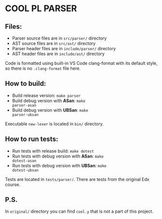 # COOL PL PARSER
## Files:
- Parser source files are in <code>src/parser/</code> directory
- AST source files are in <code>src/ast/</code> directory
- Parser header files are in <code>include/parser/</code> directory
- AST header files are in <code>include/ast/</code> directory

Code is formatted using built-in VS Code clang-format with its default style, so there is no <code>.clang-format</code> file here.

## How to build:
- Build release version: <code>make parser</code>
- Build debug version with <b>ASan</b>: <code>make parser-asan</code>
- Build debug version with <b>UBSan</b>: <code>make parser-ubsan</code>

Executable <code>new-lexer</code> is located in <code>bin/</code> directory.
## How to run tests:
- Run tests with release build: <code>make dotest</code>
- Run tests with debug version with <b>ASan</b>: <code>make dotest-asan</code>
- Run tests with debug version with <b>UBSan</b>: <code>make dotest-ubsan</code>

Tests are located in <code>tests/parser/</code>. There are tests from the original Edx course.

## P.S.
In <code>original/</code> directory you can find <code>cool.y</code> that is not a part of this project.